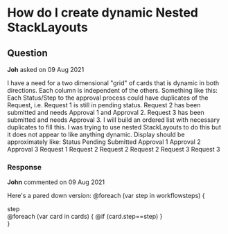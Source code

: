 # How do I create dynamic Nested StackLayouts

## Question

**Joh** asked on 09 Aug 2021

I have a need for a two dimensional "grid" of cards that is dynamic in both directions. Each column is independent of the others. Something like this: Each Status/Step to the approval process could have duplicates of the Request, i.e. Request 1 is still in pending status. Request 2 has been submitted and needs Approval 1 and Approval 2. Request 3 has been submitted and needs Approval 3. I will build an ordered list with necessary duplicates to fill this. I was trying to use nested StackLayouts to do this but it does not appear to like anything dynamic. Display should be approximately like: Status Pending Submitted Approval 1 Approval 2 Approval 3 Request 1 Request 2 Request 2 Request 2 Request 3 Request 3

### Response

**John** commented on 09 Aug 2021

Here's a pared down version: <TelerikStackLayout Orientation="StackLayoutOrientation.Horizontal"> @foreach (var step in workflowsteps)
{ <div> <span> step </span> <br /> <TelerikStackLayout Orientation="StackLayoutOrientation.Vertical"> @foreach (var card in cards)
{
@if (card.step==step) <TelerikCard /> } </div> }
